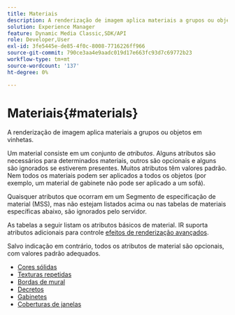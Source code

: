```yaml
---
title: Materiais
description: A renderização de imagem aplica materiais a grupos ou objetos em vinhetas.
solution: Experience Manager
feature: Dynamic Media Classic,SDK/API
role: Developer,User
exl-id: 3fe5445e-de85-4f0c-8008-7716226ff966
source-git-commit: 790ce3aa4e9aadc019d17e663fc93d7c69772b23
workflow-type: tm+mt
source-wordcount: '137'
ht-degree: 0%

---
```


# Materiais{#materials}

A renderização de imagem aplica materiais a grupos ou objetos em vinhetas.

Um material consiste em um conjunto de *atributos*. Alguns atributos são necessários para determinados materiais, outros são opcionais e alguns são ignorados se estiverem presentes. Muitos atributos têm valores padrão. Nem todos os materiais podem ser aplicados a todos os objetos (por exemplo, um material de gabinete não pode ser aplicado a um sofá).

Quaisquer atributos que ocorram em um Segmento de especificação de material (MSS), mas não estejam listados acima ou nas tabelas de materiais específicas abaixo, são ignorados pelo servidor.

As tabelas a seguir listam os atributos básicos de material. IR suporta atributos adicionais para controle [efeitos de renderização avançados](../../../../../../ir-api/http-protocol/image-rendering-api-ref/c-ir-http-protocol-ref/c-ir-http-protocol-syntax-and-features/c-ir-advanced-render-effects/c-ir-advanced-render-effects.md#concept-bf8b6d8460244b9cacc7f4a3df4c5281).

Salvo indicação em contrário, todos os atributos de material são opcionais, com valores padrão adequados.

* [Cores sólidas](r-ir-solid-colors.md)
* [Texturas repetidas](r-ir-repeatable-textures.md)
* [Bordas de mural](r-ir-wall-borders.md)
* [Decretos](r-ir-decals.md)
* [Gabinetes](r-ir-cabinets.md)
* [Coberturas de janelas](r-ir-window-coverings.md)
